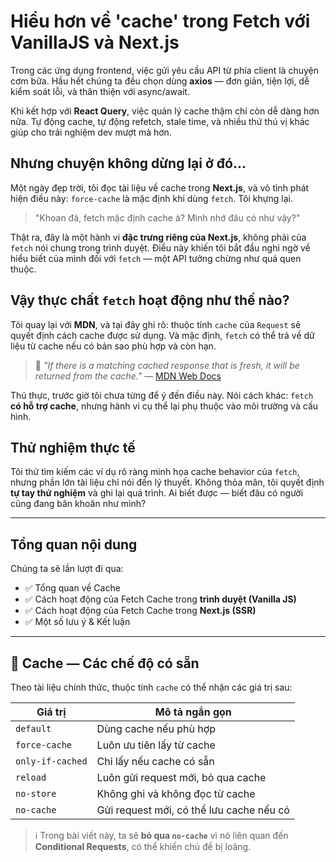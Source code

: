 # Hiểu hơn về 'cache' trong Fetch với VanillaJS và Next.js

<!-- Trong các dự án `frontend`, việc gọi API từ phía client là chuyện quá quen thuộc — và đa phần chúng ta chọn `axios`. Nó không chỉ dễ dùng mà còn mang lại nhiều tiện ích vượt trội so với fetch. Cộng thêm sự hỗ trợ từ React Query, việc quản lý cache cũng trở nên nhẹ nhàng hơn bao giờ hết.

Thế nhưng gần đây, khi tình cờ đọc tài liệu về cách `fetch` hoạt động trong môi trường Next.js, tôi thấy một điều khá bất ngờ: `force-cache` là giá trị mặc định khi dùng `fetch`. Ban đầu tôi ngờ ngợ — chẳng phải `fetch` thường không dùng cache sao? Hóa ra, đây là hành vi đặc biệt của Next.js, không phải của fetch nói chung. Và điều đó khiến tôi tự hỏi: liệu mình hiểu đúng về `fetch` chưa?

Tìm đến [MDN](https://developer.mozilla.org/en-US/docs/Web/API/Request/cache) để xác minh. Theo đó, nếu không cấu hình gì thêm, fetch sẽ cố gắng sử dụng cache nếu có bản sao phù hợp và còn hiệu lực. Đây là chi tiết tôi chưa từng để ý trước đó.

Muốn kiểm chứng, tôi bắt đầu tìm các bài viết hoặc demo cụ thể về cache behavior của fetch. Nhưng đa phần chỉ nói về lý thuyết. Thế là tôi quyết định tự tay thử nghiệm và ghi lại quá trình trong một bài blog — biết đâu có ai đó cũng từng băn khoăn giống mình. -->


<!-- # Khám phá lại Fetch và Cache — Có gì bất ngờ? -->

Trong các ứng dụng frontend, việc gửi yêu cầu API từ phía client là chuyện cơm bữa. Hầu hết chúng ta đều chọn dùng **axios** — đơn giản, tiện lợi, dễ kiểm soát lỗi, và thân thiện với async/await.

Khi kết hợp với **React Query**, việc quản lý cache thậm chí còn dễ dàng hơn nữa. Tự động cache, tự động refetch, stale time, và nhiều thứ thú vị khác giúp cho trải nghiệm dev mượt mà hơn.

## Nhưng chuyện không dừng lại ở đó...

Một ngày đẹp trời, tôi đọc tài liệu về cache trong **Next.js**, và vô tình phát hiện điều này: `force-cache` là mặc định khi dùng `fetch`. Tôi khựng lại.

> "Khoan đã, fetch mặc định cache à? Mình nhớ đâu có như vậy?"

Thật ra, đây là một hành vi **đặc trưng riêng của Next.js**, không phải của `fetch` nói chung trong trình duyệt. Điều này khiến tôi bắt đầu nghi ngờ về hiểu biết của mình đối với `fetch` — một API tưởng chừng như quá quen thuộc.

## Vậy thực chất `fetch` hoạt động như thế nào?

Tôi quay lại với **MDN**, và tại đây ghi rõ: thuộc tính `cache` của `Request` sẽ quyết định cách cache được sử dụng. Và mặc định, `fetch` có thể trả về dữ liệu từ cache nếu có bản sao phù hợp và còn hạn.

> 🧠 _"If there is a matching cached response that is fresh, it will be returned from the cache."_ — [MDN Web Docs](https://developer.mozilla.org/en-US/docs/Web/API/Request/cache)

Thú thực, trước giờ tôi chưa từng để ý đến điều này. Nói cách khác: `fetch` **có hỗ trợ cache**, nhưng hành vi cụ thể lại phụ thuộc vào môi trường và cấu hình.

## Thử nghiệm thực tế

Tôi thử tìm kiếm các ví dụ rõ ràng minh họa cache behavior của `fetch`, nhưng phần lớn tài liệu chỉ nói đến lý thuyết. Không thỏa mãn, tôi quyết định **tự tay thử nghiệm** và ghi lại quá trình. Ai biết được — biết đâu có người cũng đang băn khoăn như mình?

---

## Tổng quan nội dung

Chúng ta sẽ lần lượt đi qua:

- ✅ Tổng quan về Cache
- ✅ Cách hoạt động của Fetch Cache trong **trình duyệt (Vanilla JS)**
- ✅ Cách hoạt động của Fetch Cache trong **Next.js (SSR)**
- ✅ Một số lưu ý & Kết luận

---

## 🧾 Cache — Các chế độ có sẵn

Theo tài liệu chính thức, thuộc tính `cache` có thể nhận các giá trị sau:

| Giá trị          | Mô tả ngắn gọn                             |
|------------------|--------------------------------------------|
| `default`        | Dùng cache nếu phù hợp                     |
| `force-cache`    | Luôn ưu tiên lấy từ cache                  |
| `only-if-cached` | Chỉ lấy nếu cache có sẵn                   |
| `reload`         | Luôn gửi request mới, bỏ qua cache         |
| `no-store`       | Không ghi và không đọc từ cache            |
| `no-cache`       | Gửi request mới, có thể lưu cache nếu có   |

> ℹ️ Trong bài viết này, ta sẽ **bỏ qua `no-cache`** vì nó liên quan đến **Conditional Requests**, có thể khiến chủ đề bị loãng.


